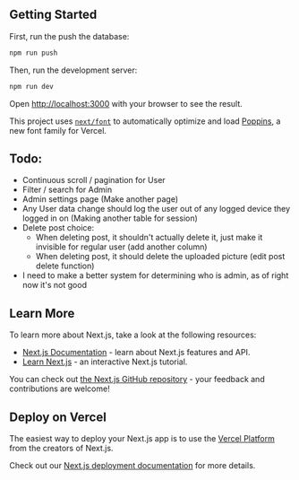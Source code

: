 ## Getting Started

First, run the push the database:

```bash
npm run push
```

Then, run the development server:

```bash
npm run dev
```

Open [http://localhost:3000](http://localhost:3000) with your browser to see the result.

This project uses [`next/font`](https://nextjs.org/docs/app/building-your-application/optimizing/fonts) to automatically optimize and load [Poppins](https://vercel.com/font), a new font family for Vercel.


## Todo:
- Continuous scroll / pagination for User
- Filter / search for Admin
- Admin settings page (Make another page)
- Any User data change should log the user out of any logged device they logged in on (Making another table for session)
- Delete post choice:
  - When deleting post, it shouldn't actually delete it, just make it invisible for regular user (add another column)
  - When deleting post, it should delete the uploaded picture (edit post delete function)
- I need to make a better system for determining who is admin, as of right now it's not good

## Learn More

To learn more about Next.js, take a look at the following resources:

- [Next.js Documentation](https://nextjs.org/docs) - learn about Next.js features and API.
- [Learn Next.js](https://nextjs.org/learn) - an interactive Next.js tutorial.

You can check out [the Next.js GitHub repository](https://github.com/vercel/next.js) - your feedback and contributions are welcome!

## Deploy on Vercel

The easiest way to deploy your Next.js app is to use the [Vercel Platform](https://vercel.com/new?utm_medium=default-template&filter=next.js&utm_source=create-next-app&utm_campaign=create-next-app-readme) from the creators of Next.js.

Check out our [Next.js deployment documentation](https://nextjs.org/docs/app/building-your-application/deploying) for more details.
